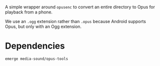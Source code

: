 A simple wrapper around `opusenc` to convert an entire directory to Opus for playback from a phone.

We use an `.ogg` extension rather than `.opus` because Android supports Opus, but only with an Ogg extension.

# Dependencies

```
emerge media-sound/opus-tools
```

